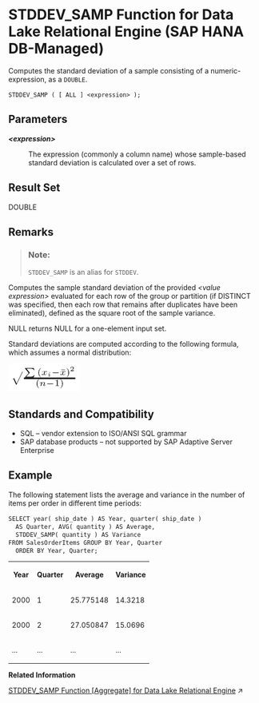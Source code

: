 <!-- loioae8f4df1cf8d477e881f9e3360210ae0 -->

# STDDEV\_SAMP Function for Data Lake Relational Engine \(SAP HANA DB-Managed\)

Computes the standard deviation of a sample consisting of a numeric-expression, as a `DOUBLE`.



```
STDDEV_SAMP ( [ ALL ] <expression> );
```



<a name="loioae8f4df1cf8d477e881f9e3360210ae0__section_ery_p43_wrb"/>

## Parameters


<dl>
<dt><b>

*<expression\>*

</b></dt>
<dd>

The expression \(commonly a column name\) whose sample-based standard deviation is calculated over a set of rows.



</dd>
</dl>



<a name="loioae8f4df1cf8d477e881f9e3360210ae0__section_uvp_j55_vrb"/>

## Result Set

DOUBLE



<a name="loioae8f4df1cf8d477e881f9e3360210ae0__section_kb1_k55_vrb"/>

## Remarks

> ### Note:  
> `STDDEV_SAMP` is an alias for `STDDEV`.

Computes the sample standard deviation of the provided *<value expression\>* evaluated for each row of the group or partition \(if DISTINCT was specified, then each row that remains after duplicates have been eliminated\), defined as the square root of the sample variance.

NULL returns NULL for a one-element input set.

Standard deviations are computed according to the following formula, which assumes a normal distribution:

![Computes the sample standard deviation of the provided value expression evaluated for each row of the group or partition if DISTINCT was specified, then each row that remains after duplicates have been eliminated, defined as the square root of the sample variance](images/stdsamp_gif_a16e33a.gif)



<a name="loioae8f4df1cf8d477e881f9e3360210ae0__section_pnh_r43_wrb"/>

## Standards and Compatibility

-   SQL – vendor extension to ISO/ANSI SQL grammar
-   SAP database products – not supported by SAP Adaptive Server Enterprise



<a name="loioae8f4df1cf8d477e881f9e3360210ae0__section_mrg_l55_vrb"/>

## Example

The following statement lists the average and variance in the number of items per order in different time periods:

```
SELECT year( ship_date ) AS Year, quarter( ship_date )
  AS Quarter, AVG( quantity ) AS Average, 
  STDDEV_SAMP( quantity ) AS Variance 
FROM SalesOrderItems GROUP BY Year, Quarter 
  ORDER BY Year, Quarter;
```


<table>
<tr>
<th valign="top" rowspan="1">

Year

</th>
<th valign="top" rowspan="1">

Quarter

</th>
<th valign="top" rowspan="1">

Average

</th>
<th valign="top" rowspan="1">

Variance

</th>
</tr>
<tr>
<td valign="top" rowspan="1">

2000

</td>
<td valign="top" rowspan="1">

1

</td>
<td valign="top" rowspan="1">

25.775148

</td>
<td valign="top" rowspan="1">

14.3218

</td>
</tr>
<tr>
<td valign="top" rowspan="1">

2000

</td>
<td valign="top" rowspan="1">

2

</td>
<td valign="top" rowspan="1">

27.050847

</td>
<td valign="top" rowspan="1">

15.0696

</td>
</tr>
<tr>
<td valign="top" rowspan="1">

...

</td>
<td valign="top" rowspan="1">

...

</td>
<td valign="top" rowspan="1">

...

</td>
<td valign="top" rowspan="1">

...

</td>
</tr>
</table>

**Related Information**  


[STDDEV_SAMP Function \[Aggregate\] for Data Lake Relational Engine](https://help.sap.com/viewer/19b3964099384f178ad08f2d348232a9/2023_4_QRC/en-US/a584728f84f210158226d1181b68d335.html "Computes the standard deviation of a sample consisting of a numeric-expression, as a DOUBLE.") :arrow_upper_right:

